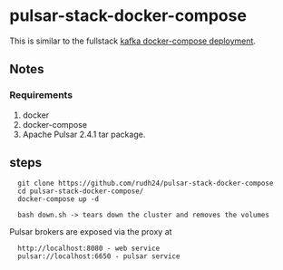 # pulsar-stack-docker-compose

This is similar to the fullstack [kafka docker-compose deployment](https://github.com/simplesteph/kafka-stack-docker-compose).

## Notes

### Requirements
1. docker
2. docker-compose
3. Apache Pulsar 2.4.1 tar package.

## steps
```
  git clone https://github.com/rudh24/pulsar-stack-docker-compose
  cd pulsar-stack-docker-compose/
  docker-compose up -d
  
  bash down.sh -> tears down the cluster and removes the volumes
```
  Pulsar brokers are exposed via the proxy at 
  ```
    http://localhost:8080 - web service
    pulsar://localhost:6650 - pulsar service
  ```
